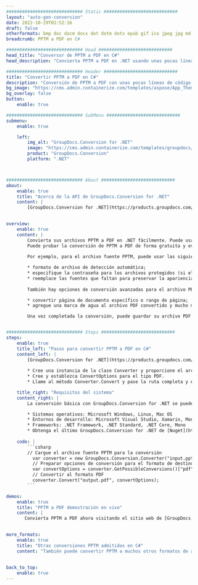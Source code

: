 ```yaml
---
############################# Static ############################
layout: "auto-gen-conversion"
date: 2022-10-29T02:52:16
draft: false
otherformats: bmp doc docm docx dot dotm dotx epub gif ico jpeg jpg md odt ott pdf png psd rtf tex tif tiff txt xps
breadcrumb: PPTM a PDF en C#

############################# Head ############################
head_title: "Conversor de PPTM a PDF en C#"
head_description: "Convierta PPTM a PDF en .NET usando unas pocas líneas de código. Utilice la API de conversión de documentos de GroupDocs para convertir más de 160 formatos de archivo."

############################# Header ############################
title: "Convertir PPTM a PDF en C#"
description: "Conversión de PPTM a PDF con unas pocas líneas de código .NET"
bg_image: "https://cms.admin.containerize.com/templates/aspose/App_Themes/V3/images/bg/header1.png"
bg_overlay: false
button:
    enable: true

############################# SubMenu ############################
submenu:
    enable: true

    left:
        img_alt: "GroupDocs.Conversion for .NET"
        image: "https://cms.admin.containerize.com/templates/groupdocs/images/product-logos/90x90-noborder/groupdocs-conversion-net.png"
        product: "GroupDocs.Conversion"
        platform: ".NET"



############################# About ############################
about:
    enable: true
    title: "Acerca de la API de GroupDocs.Conversion for .NET"
    content: |
        [GroupDocs.Conversion for .NET](https://products.groupdocs.com/conversion/net/) se puede usar para convertir Microsoft Word, Excel, PowerPoint, PDF, Visio y otros formatos. GroupDocs.Conversion es una API independiente que es adecuada para sistemas internos y de back-end donde se requiere un alto rendimiento. No depende de ningún software como Microsoft u Open Office.
    

overview:
    enable: true
    content: |
        Convierta sus archivos PPTM a PDF en .NET fácilmente. Puede usar solo un par de líneas de código C# en cualquier plataforma de su elección, como Windows, Linux, macOS.
        Puede probar la conversión de PPTM a PDF de forma gratuita y evaluar la calidad de los resultados de la conversión. Junto con los escenarios de conversión de archivos simples, puede probar opciones más avanzadas para cargar el archivo de origen PPTM y para guardar el resultado de salida PDF. 
        
        Por ejemplo, para el archivo fuente PPTM, puede usar las siguientes opciones de carga:

        * formato de archivo de detección automática;
        * especifique la contraseña para los archivos protegidos (si el formato de archivo lo admite);
        * reemplace las fuentes que faltan para preservar la apariencia del documento.
        
        También hay opciones de conversión avanzadas para el archivo PDF:

        * convertir página de documento específico o rango de página;
        * agregue una marca de agua al archivo PDF convertido y mucho más.

        Una vez completada la conversión, puede guardar su archivo PDF en la ruta del archivo local o en cualquier almacenamiento de terceros como FTP, Amazon S3, Google Drive, Dropbox, etc. Tenga en cuenta que para convertir PPTM a PDF no es necesario instalar ningún software adicional, como MS Office, Open Office, Adobe Acrobat Reader, etc.


############################# Steps ############################
steps:
    enable: true
    title_left: "Pasos para convertir PPTM a PDF en C#"
    content_left: |
        [GroupDocs.Conversion for .NET](https://products.groupdocs.com/conversion/net/) facilita a los desarrolladores convertir un archivo PPTM a PDF con unas pocas líneas de código.
        
        * Cree una instancia de la clase Converter y proporcione el archivo PPTM con la ruta completa
        * Cree y establezca ConvertOptions para el tipo PDF.
        * Llame al método Converter.Convert y pase la ruta completa y el formato (PDF) como parámetro

    title_right: "Requisitos del sistema"
    content_right: |
        La conversión básica con GroupDocs.Conversion for .NET se puede realizar en unos pocos pasos simples. Nuestras API son compatibles con todas las principales plataformas y sistemas operativos. Antes de ejecutar el código a continuación, asegúrese de tener instalados los siguientes requisitos previos en su sistema.

        * Sistemas operativos: Microsoft Windows, Linux, Mac OS
        * Entornos de desarrollo: Microsoft Visual Studio, Xamarin, MonoDevelop
        * Frameworks: .NET Framework, .NET Standard, .NET Core, Mono
        * Obtenga el último GroupDocs.Conversion for .NET de [Nuget](https://www.nuget.org/packages/groupdocs.conversion)
         
    code: |
        ```csharp    
        // Cargue el archivo fuente PPTM para la conversión
          var converter = new GroupDocs.Conversion.Converter("input.pptm");
          // Preparar opciones de conversión para el formato de destino PDF
          var convertOptions = converter.GetPossibleConversions()["pdf"].ConvertOptions;
          // Convertir al formato PDF
          converter.Convert("output.pdf", convertOptions);
        ```

demos:
    enable: true
    title: "PPTM a PDF demostración en vivo"
    content: |
       Convierta PPTM a PDF ahora visitando el sitio web de [GroupDocs.Conversion App](https://products.groupdocs.app/conversion/family). La demostración en línea tiene las siguientes ventajas
          

more_formats:
    enable: true
    title: "Otras conversiones PPTM admitidas en C#"
    content: "También puede convertir PPTM a muchos otros formatos de archivo. Consulte la lista a continuación."
       
       
back_to_top:
    enable: true
---
```

